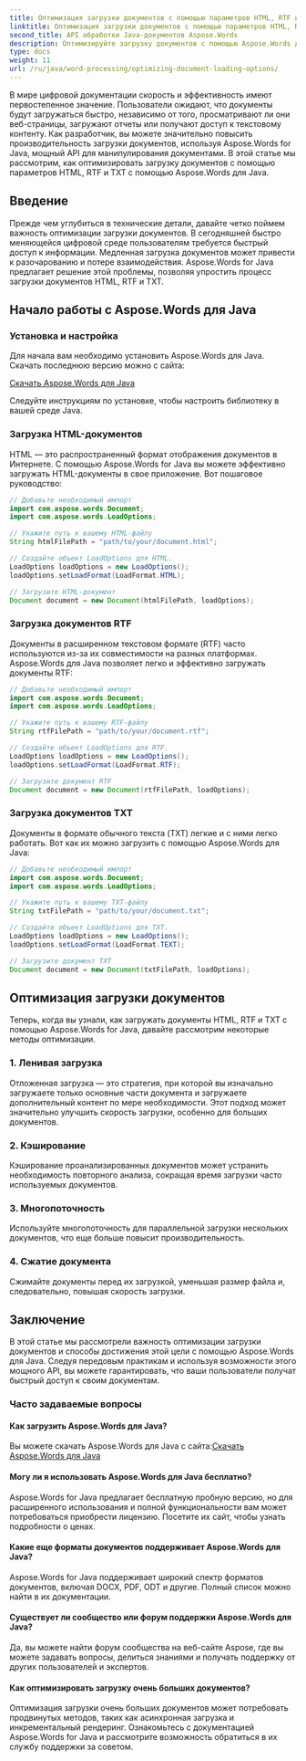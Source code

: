 ```yaml
---
title: Оптимизация загрузки документов с помощью параметров HTML, RTF и TXT
linktitle: Оптимизация загрузки документов с помощью параметров HTML, RTF и TXT
second_title: API обработки Java-документов Aspose.Words
description: Оптимизируйте загрузку документов с помощью Aspose.Words для Java. Повысьте скорость и эффективность работы с файлами HTML, RTF и TXT. Улучшите пользовательский опыт уже сегодня!
type: docs
weight: 11
url: /ru/java/word-processing/optimizing-document-loading-options/
---
```


В мире цифровой документации скорость и эффективность имеют первостепенное значение. Пользователи ожидают, что документы будут загружаться быстро, независимо от того, просматривают ли они веб-страницы, загружают отчеты или получают доступ к текстовому контенту. Как разработчик, вы можете значительно повысить производительность загрузки документов, используя Aspose.Words for Java, мощный API для манипулирования документами. В этой статье мы рассмотрим, как оптимизировать загрузку документов с помощью параметров HTML, RTF и TXT с помощью Aspose.Words для Java.

## Введение

Прежде чем углубиться в технические детали, давайте четко поймем важность оптимизации загрузки документов. В сегодняшней быстро меняющейся цифровой среде пользователям требуется быстрый доступ к информации. Медленная загрузка документов может привести к разочарованию и потере взаимодействия. Aspose.Words for Java предлагает решение этой проблемы, позволяя упростить процесс загрузки документов HTML, RTF и TXT.

## Начало работы с Aspose.Words для Java

### Установка и настройка

Для начала вам необходимо установить Aspose.Words для Java. Скачать последнюю версию можно с сайта:

[Скачать Aspose.Words для Java](https://releases.aspose.com/words/java/)

Следуйте инструкциям по установке, чтобы настроить библиотеку в вашей среде Java.

### Загрузка HTML-документов

HTML — это распространенный формат отображения документов в Интернете. С помощью Aspose.Words for Java вы можете эффективно загружать HTML-документы в свое приложение. Вот пошаговое руководство:

```java
// Добавьте необходимый импорт
import com.aspose.words.Document;
import com.aspose.words.LoadOptions;

// Укажите путь к вашему HTML-файлу
String htmlFilePath = "path/to/your/document.html";

// Создайте объект LoadOptions для HTML.
LoadOptions loadOptions = new LoadOptions();
loadOptions.setLoadFormat(LoadFormat.HTML);

// Загрузите HTML-документ
Document document = new Document(htmlFilePath, loadOptions);
```

### Загрузка документов RTF

Документы в расширенном текстовом формате (RTF) часто используются из-за их совместимости на разных платформах. Aspose.Words для Java позволяет легко и эффективно загружать документы RTF:

```java
// Добавьте необходимый импорт
import com.aspose.words.Document;
import com.aspose.words.LoadOptions;

// Укажите путь к вашему RTF-файлу
String rtfFilePath = "path/to/your/document.rtf";

// Создайте объект LoadOptions для RTF.
LoadOptions loadOptions = new LoadOptions();
loadOptions.setLoadFormat(LoadFormat.RTF);

// Загрузите документ RTF
Document document = new Document(rtfFilePath, loadOptions);
```

### Загрузка документов TXT

Документы в формате обычного текста (TXT) легкие и с ними легко работать. Вот как их можно загрузить с помощью Aspose.Words для Java:

```java
// Добавьте необходимый импорт
import com.aspose.words.Document;
import com.aspose.words.LoadOptions;

// Укажите путь к вашему TXT-файлу
String txtFilePath = "path/to/your/document.txt";

// Создайте объект LoadOptions для TXT.
LoadOptions loadOptions = new LoadOptions();
loadOptions.setLoadFormat(LoadFormat.TEXT);

// Загрузите документ TXT
Document document = new Document(txtFilePath, loadOptions);
```

## Оптимизация загрузки документов

Теперь, когда вы узнали, как загружать документы HTML, RTF и TXT с помощью Aspose.Words for Java, давайте рассмотрим некоторые методы оптимизации.

### 1. Ленивая загрузка

Отложенная загрузка — это стратегия, при которой вы изначально загружаете только основные части документа и загружаете дополнительный контент по мере необходимости. Этот подход может значительно улучшить скорость загрузки, особенно для больших документов.

### 2. Кэширование

Кэширование проанализированных документов может устранить необходимость повторного анализа, сокращая время загрузки часто используемых документов.

### 3. Многопоточность

Используйте многопоточность для параллельной загрузки нескольких документов, что еще больше повысит производительность.

### 4. Сжатие документа

Сжимайте документы перед их загрузкой, уменьшая размер файла и, следовательно, повышая скорость загрузки.

## Заключение

В этой статье мы рассмотрели важность оптимизации загрузки документов и способы достижения этой цели с помощью Aspose.Words для Java. Следуя передовым практикам и используя возможности этого мощного API, вы можете гарантировать, что ваши пользователи получат быстрый доступ к своим документам.

### Часто задаваемые вопросы

#### Как загрузить Aspose.Words для Java?

 Вы можете скачать Aspose.Words для Java с сайта:[Скачать Aspose.Words для Java](https://releases.aspose.com/words/java/)

#### Могу ли я использовать Aspose.Words для Java бесплатно?

Aspose.Words for Java предлагает бесплатную пробную версию, но для расширенного использования и полной функциональности вам может потребоваться приобрести лицензию. Посетите их сайт, чтобы узнать подробности о ценах.

#### Какие еще форматы документов поддерживает Aspose.Words для Java?

Aspose.Words for Java поддерживает широкий спектр форматов документов, включая DOCX, PDF, ODT и другие. Полный список можно найти в их документации.

#### Существует ли сообщество или форум поддержки Aspose.Words для Java?

Да, вы можете найти форум сообщества на веб-сайте Aspose, где вы можете задавать вопросы, делиться знаниями и получать поддержку от других пользователей и экспертов.

#### Как оптимизировать загрузку очень больших документов?

Оптимизация загрузки очень больших документов может потребовать продвинутых методов, таких как асинхронная загрузка и инкрементальный рендеринг. Ознакомьтесь с документацией Aspose.Words for Java и рассмотрите возможность обратиться в их службу поддержки за советом.